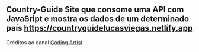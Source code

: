 ## Country-Guide Site que consome uma API com JavaSript e mostra os dados de um determinado país https://countryguidelucasviegas.netlify.app

Créditos ao canal [Coding Artist](https://www.youtube.com/watch?v=QDCmQHO8F8Q)
